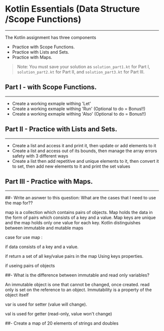 # Kotlin Essentials (Data Structure /Scope Functions)
---
The Kotlin assignment has three components
- Practice with Scope Functions.
- Practice with Lists and Sets.
- Practice with Maps.

> Note: You must save your solution as `solution_part1.kt` for Part I, `solution_part2.kt` for Part II, and `solution_part3.kt` for Part III.

## Part I - with Scope Functions.
---
- Create a working exmaple withing 'Let'
- Create a working exmaple withing 'Run'  (Optional to do = Bonus!!)
- Create a working exmaple withing 'Also'  (Optional to do = Bonus!!)

## Part II - Practice with Lists and Sets.
---
- Create a list and access it and print it, then update or add elements to it
- Create a list and access out of its bounds, then manage the array errors safety with 3 different ways
- Create a list then add repetitive and unique elements to it, then convert it to set, then add new elements to it and print the set values

## Part III - Practice with Maps.
---
##- Write an asnwer to this question: What are the cases that I need to use the map for??


map is a collection which contains pairs of objects. Map holds the data in the form of pairs which consists of a key and a value. Map keys are unique and the map holds only one value for each key. Kotlin distinguishes between immutable and mutable maps

case for use map :

if data consists of a key and a value.

if  return a set of all key/value pairs in the map Using keys properties.

if useing pairs of objects



##- What is the difference between immutable and read only variables?


An immutable object is one that cannot be changed, once created.
read only is set on the reference to an object. Immutability is a property of the object itself

var is used for setter (value will change).

val is used for getter (read-only, value won't change)

##- Create a map of 20 elements of strings and doubles
